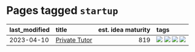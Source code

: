 # Pages tagged `startup`

|last_modified|title|est. idea maturity|tags
|:---|:---|---:|:---|
|2023-04-10|[Private Tutor](../private_tutor.md)|819|[![](https://img.shields.io/badge/tag-AI-96f12e)](../tags/AI.md) [![](https://img.shields.io/badge/tag-discussion-53417a)](../tags/discussion.md) [![](https://img.shields.io/badge/tag-education-fe4dc)](../tags/education.md) [![](https://img.shields.io/badge/tag-startup-5e378d)](../tags/startup.md)|